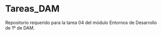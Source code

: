 # Tareas_DAM
Repositorio requerido para la tarea 04 del módulo Entornos de Desarrollo de 1º de DAM.
